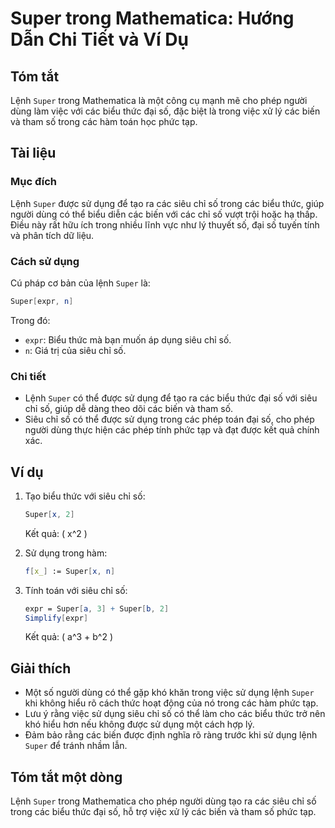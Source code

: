 <!--
Meta Description: # Super trong Mathematica: Hướng Dẫn Chi Tiết và Ví Dụ ## Tóm tắt Lệnh `Super` trong Mathematica là một công cụ mạnh mẽ cho phép người dùng làm việc v...
Meta Keywords: các, super, trong, dụng, chỉ
-->

# Super trong Mathematica: Hướng Dẫn Chi Tiết và Ví Dụ

## Tóm tắt
Lệnh `Super` trong Mathematica là một công cụ mạnh mẽ cho phép người dùng làm việc với các biểu thức đại số, đặc biệt là trong việc xử lý các biến và tham số trong các hàm toán học phức tạp.

## Tài liệu
### Mục đích
Lệnh `Super` được sử dụng để tạo ra các siêu chỉ số trong các biểu thức, giúp người dùng có thể biểu diễn các biến với các chỉ số vượt trội hoặc hạ thấp. Điều này rất hữu ích trong nhiều lĩnh vực như lý thuyết số, đại số tuyến tính và phân tích dữ liệu.

### Cách sử dụng
Cú pháp cơ bản của lệnh `Super` là:
```mathematica
Super[expr, n]
```
Trong đó:
- `expr`: Biểu thức mà bạn muốn áp dụng siêu chỉ số.
- `n`: Giá trị của siêu chỉ số.

### Chi tiết
- Lệnh `Super` có thể được sử dụng để tạo ra các biểu thức đại số với siêu chỉ số, giúp dễ dàng theo dõi các biến và tham số.
- Siêu chỉ số có thể được sử dụng trong các phép toán đại số, cho phép người dùng thực hiện các phép tính phức tạp và đạt được kết quả chính xác.

## Ví dụ
1. Tạo biểu thức với siêu chỉ số:
   ```mathematica
   Super[x, 2]
   ```
   Kết quả: \( x^2 \)

2. Sử dụng trong hàm:
   ```mathematica
   f[x_] := Super[x, n]
   ```

3. Tính toán với siêu chỉ số:
   ```mathematica
   expr = Super[a, 3] + Super[b, 2]
   Simplify[expr]
   ```
   Kết quả: \( a^3 + b^2 \)

## Giải thích
- Một số người dùng có thể gặp khó khăn trong việc sử dụng lệnh `Super` khi không hiểu rõ cách thức hoạt động của nó trong các hàm phức tạp.
- Lưu ý rằng việc sử dụng siêu chỉ số có thể làm cho các biểu thức trở nên khó hiểu hơn nếu không được sử dụng một cách hợp lý.
- Đảm bảo rằng các biến được định nghĩa rõ ràng trước khi sử dụng lệnh `Super` để tránh nhầm lẫn.

## Tóm tắt một dòng
Lệnh `Super` trong Mathematica cho phép người dùng tạo ra các siêu chỉ số trong các biểu thức đại số, hỗ trợ việc xử lý các biến và tham số phức tạp.